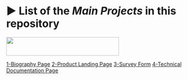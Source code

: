 # ▶️ List of the *Main Projects* in this repository  

<img width="300px" height="50px" src="https://user-images.githubusercontent.com/94974681/163297171-63fc76b2-378a-46f3-b4f2-c7fafcca6982.svg"/>

[1-Biography Page]()
[2-Product Landing Page]()
[3-Survey Form]()
[4-Technical Documentation Page]()


